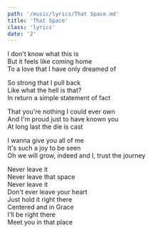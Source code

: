 ```yaml
---
path: '/music/lyrics/That Space.md'
title: 'That Space'
class: 'lyrics'
date: '2'
---
```

I don't know what this is  
But it feels like coming home  
To a love that I have only dreamed of  

So strong that I pull back  
Like what the hell is that?  
In return a simple statement of fact  

That you're nothing I could ever own  
And I'm proud just to have known you  
At long last the die is cast  

I wanna give you all of me  
It's such a joy to be seen  
Oh we will grow, indeed and I, trust the journey  

Never leave it  
Never leave that space  
Never leave it  
Don't ever leave your heart  
Just hold it right there  
Centered and in Grace  
I'll be right there  
Meet you in that place  
